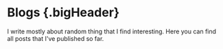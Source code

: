 # Blogs {.bigHeader}

I write mostly about random thing that I find interesting. Here you can find all posts that I've published so far.
